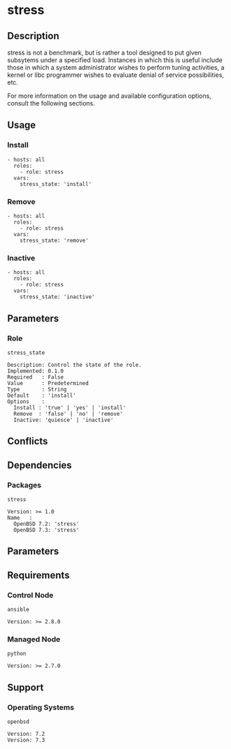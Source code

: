 # stress

## Description

stress is not a benchmark, but is rather a tool designed to put given subsytems
under a specified load. Instances in which this is useful include those in which
a system administrator wishes to perform tuning activities, a kernel or libc
programmer wishes to evaluate denial of service possibilities, etc.

For more information on the usage and available configuration options,
consult the following sections.

## Usage

### Install

```
- hosts: all
  roles:
    - role: stress
  vars:
    stress_state: 'install'
```

### Remove

```
- hosts: all
  roles:
    - role: stress
  vars:
    stress_state: 'remove'
```

### Inactive

```
- hosts: all
  roles:
    - role: stress
  vars:
    stress_state: 'inactive'
```

## Parameters

### Role

`stress_state`

    Description: Control the state of the role.
    Implemented: 0.1.0
    Required   : False
    Value      : Predetermined
    Type       : String
    Default    : 'install'
    Options    :
      Install : 'true' | 'yes' | 'install'
      Remove  : 'false' | 'no' | 'remove'
      Inactive: 'quiesce' | 'inactive'

## Conflicts

## Dependencies

### Packages

`stress`

    Version: >= 1.0
    Name   :
      OpenBSD 7.2: 'stress'
      OpenBSD 7.3: 'stress'

## Parameters

## Requirements

### Control Node

`ansible`

    Version: >= 2.8.0

### Managed Node

`python`

    Version: >= 2.7.0

## Support

### Operating Systems

`openbsd`

    Version: 7.2
    Version: 7.3
